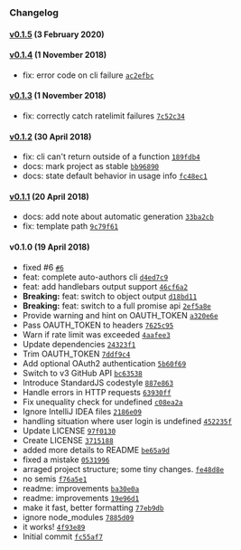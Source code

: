### Changelog

#### [v0.1.5](https://github.com/w33ble/auto-authors/compare/v0.1.4...v0.1.5) (3 February 2020)

#### [v0.1.4](https://github.com/w33ble/auto-authors/compare/v0.1.3...v0.1.4) (1 November 2018)
- fix: error code on cli failure [`ac2efbc`](https://github.com/w33ble/auto-authors/commit/ac2efbcd6e01573df80158edd23e9d3f15c3e240)

#### [v0.1.3](https://github.com/w33ble/auto-authors/compare/v0.1.2...v0.1.3) (1 November 2018)
- fix: correctly catch ratelimit failures [`7c52c34`](https://github.com/w33ble/auto-authors/commit/7c52c340aafda36e714c7a513e644543750f5f9b)

#### [v0.1.2](https://github.com/w33ble/auto-authors/compare/v0.1.1...v0.1.2) (30 April 2018)
- fix: cli can&#x27;t return outside of a function [`189fdb4`](https://github.com/w33ble/auto-authors/commit/189fdb4433f69340fe9fa33afbb68c539ea79415)
- docs: mark project as stable [`bb96890`](https://github.com/w33ble/auto-authors/commit/bb96890a41255c1e9c366664ac286ccf56a5eeb3)
- docs: state default behavior in usage info [`fc48ec1`](https://github.com/w33ble/auto-authors/commit/fc48ec1d0f2c80e2e92f7bb50d8eb22af5d950a9)

#### [v0.1.1](https://github.com/w33ble/auto-authors/compare/v0.1.0...v0.1.1) (20 April 2018)
- docs: add note about automatic generation [`33ba2cb`](https://github.com/w33ble/auto-authors/commit/33ba2cbcbc404b8e7c37df268ceaeb26a70e9d56)
- fix: template path [`9c79f61`](https://github.com/w33ble/auto-authors/commit/9c79f61bdbe95052d27a91db8f58e8cd1ab0586a)

#### v0.1.0 (19 April 2018)
- fixed #6 [`#6`](https://github.com/w33ble/auto-authors/issues/6)
- feat: complete auto-authors cli [`d4ed7c9`](https://github.com/w33ble/auto-authors/commit/d4ed7c9e5e83770502e9cbbd665974a4febd2123)
- feat: add handlebars output support [`46cf6a2`](https://github.com/w33ble/auto-authors/commit/46cf6a221757ce3c8df1341247d9022867c75164)
- **Breaking:** feat: switch to object output [`d18bd11`](https://github.com/w33ble/auto-authors/commit/d18bd117f67fc57e8e4e83450d18a6db564e50e0)
- **Breaking:** feat: switch to a full promise api [`2ef5a8e`](https://github.com/w33ble/auto-authors/commit/2ef5a8eb692de728fe3deb6bce117ed90691fc49)
- Provide warning and hint on OAUTH_TOKEN [`a320e6e`](https://github.com/w33ble/auto-authors/commit/a320e6e272479b32acd9a7d5080e18ec13adc3a6)
- Pass OAUTH_TOKEN to headers [`7625c95`](https://github.com/w33ble/auto-authors/commit/7625c9578726e7a8e091014181135fe0c04f6939)
- Warn if rate limit was exceeded [`4aafee3`](https://github.com/w33ble/auto-authors/commit/4aafee31c92a66c9d0bebd5cad47abd5bc6557e1)
- Update dependencies [`24323f1`](https://github.com/w33ble/auto-authors/commit/24323f14e0b9dae87ffb78f4e51a54314234d5d1)
- Trim OAUTH_TOKEN [`7ddf9c4`](https://github.com/w33ble/auto-authors/commit/7ddf9c4f0b8a6572ecebe297c513d8676a5636aa)
- Add optional OAuth2 authentication [`5b60f69`](https://github.com/w33ble/auto-authors/commit/5b60f69625622e8022e25166dcfbf2844c5cedb4)
- Switch to v3 GitHub API [`bc63538`](https://github.com/w33ble/auto-authors/commit/bc63538055f5f8a1999ea2dec503566835307398)
- Introduce StandardJS codestyle [`887e863`](https://github.com/w33ble/auto-authors/commit/887e863db6ab4d0662d56bf97d0dbe743fd14452)
- Handle errors in HTTP requests [`63930ff`](https://github.com/w33ble/auto-authors/commit/63930fff626dece6ba3f4f840dec55684d50d45b)
- Fix unequality check for undefined [`c08ea2a`](https://github.com/w33ble/auto-authors/commit/c08ea2a4a8dba87a480553f25280c43d107c7947)
- Ignore IntelliJ IDEA files [`2186e09`](https://github.com/w33ble/auto-authors/commit/2186e09cf115509c803b55c2e3bd560dcdd0692f)
- handling situation where user login is undefined [`452235f`](https://github.com/w33ble/auto-authors/commit/452235fb694ef3fbcb587dd3439ec866cc3bca20)
- Update LICENSE [`97f0130`](https://github.com/w33ble/auto-authors/commit/97f01305de0e9262a270b9abd675e281745958a0)
- Create LICENSE [`3715188`](https://github.com/w33ble/auto-authors/commit/37151884fd48fcd1d0c3fb095613a3e592ca1b5d)
- added more details to README [`be65a9d`](https://github.com/w33ble/auto-authors/commit/be65a9debabf48c32098e0891a6e40ab4fc87126)
- fixed a mistake [`0531996`](https://github.com/w33ble/auto-authors/commit/053199684ca033451580c4e49abfb6e4b3277ca9)
- arraged project structure; some tiny changes. [`fe48d8e`](https://github.com/w33ble/auto-authors/commit/fe48d8e447f99d30f86131de6a4191159c700bb7)
- no semis [`f76a5e1`](https://github.com/w33ble/auto-authors/commit/f76a5e1cee916f15c0e0b0c5a1ac9463a44778ec)
- readme: improvements [`ba30e0a`](https://github.com/w33ble/auto-authors/commit/ba30e0ab75315731e4ed90f436477b52d83e98a8)
- readme: improvements [`19e96d1`](https://github.com/w33ble/auto-authors/commit/19e96d107590da8d618cb779fb204a7280b63e58)
- make it fast, better formatting [`77eb9db`](https://github.com/w33ble/auto-authors/commit/77eb9db7c78661fe5617e045380c4d05b7d31b4b)
- ignore node_modules [`7885d09`](https://github.com/w33ble/auto-authors/commit/7885d0912a8b015e6f4cc269971553a6ef23f078)
- it works! [`4f93e89`](https://github.com/w33ble/auto-authors/commit/4f93e89c776bb648d1d9624b14ec5cab0df06515)
- Initial commit [`fc55af7`](https://github.com/w33ble/auto-authors/commit/fc55af7b3c757f8c2fe957b4c5164c9f428f33c1)

